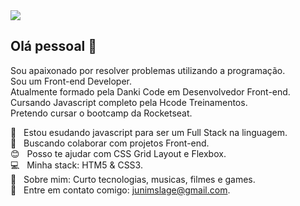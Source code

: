 <img width="auto" src="https://github.com/tgmarinho/tgmarinho/blob/master/banner.png">

## Olá pessoal 👋
Sou apaixonado por resolver problemas utilizando a programação.
<br/>Sou um Front-end Developer.
<br/>Atualmente formado pela Danki Code em Desenvolvedor Front-end.
<br/>Cursando Javascript completo pela Hcode Treinamentos.
<br/>Pretendo cursar o bootcamp da Rocketseat.

 :rocket:  &nbsp; Estou esudando javascript para ser um Full Stack na linguagem.
 <br/> :purple_heart: &nbsp; Buscando colaborar com projetos Front-end.
 <br/> :blush: &nbsp; Posso te ajudar com CSS Grid Layout e Flexbox.
 <br/> :computer: &nbsp; Minha stack: HTM5 & CSS3.
 <br/> 💬  &nbsp; Sobre mim: Curto tecnologias, musicas, filmes e games.
 <br/> :email: &nbsp; Entre em contato comigo: junimslage@gmail.com.
